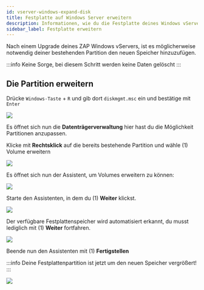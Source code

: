 ```yaml
---
id: vserver-windows-expand-disk
title: Festplatte auf Windows Server erweitern
description: Informationen, wie du die Festplatte deines Windows vServers von ZAP-Hosting nach einem Upgrade erweitern kannst - ZAP-Hosting.com Dokumentation
sidebar_label: Festplatte erweitern
---
```


Nach einem Upgrade deines ZAP Windows vServers, ist es möglicherweise notwendig deiner bestehenden Partition den neuen Speicher hinzuzufügen.

:::info
Keine Sorge, bei diesem Schritt werden keine Daten gelöscht
:::

## Die Partition erweitern


Drücke `Windows-Taste` + `R` und gib dort ```diskmgmt.msc``` ein und bestätige mit `Enter`

![](https://screensaver01.zap-hosting.com/index.php/s/xPAZaPKckYXSsQR/preview)

Es öffnet sich nun die **Datenträgerverwaltung** hier hast du die Möglichkeit Partitionen anzupassen.

Klicke mit **Rechtsklick** auf die bereits bestehende Partition und wähle (1) Volume erweitern

![](https://screensaver01.zap-hosting.com/index.php/s/Qo3aKWgeL94DgyQ/preview)

Es öffnet sich nun der Assistent, um Volumes erweitern zu können:

![](https://screensaver01.zap-hosting.com/index.php/s/3YpMgfy7tWYNawz/preview)

Starte den Assistenten, in dem du (1) **Weiter** klickst.

![](https://screensaver01.zap-hosting.com/index.php/s/wD5nwinGBRqksyR/preview)

Der verfügbare Festplattenspeicher wird automatisiert erkannt, du musst lediglich mit (1) **Weiter** fortfahren.

![](https://screensaver01.zap-hosting.com/index.php/s/y8fxAj72AsqJ3RH/preview)

Beende nun den Assistenten mit (1) **Fertigstellen**

:::info
Deine Festplattenpartition ist jetzt um den neuen Speicher vergrößert!
:::

![](https://screensaver01.zap-hosting.com/index.php/s/gRKJziB8WY5ZHNR/preview)
